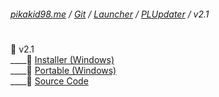 ###### [pikakid98.me](https://pikakid98.me) / [Git](https://git.pikakid98.me) / [Launcher](https://git.pikakid98.me/launcher) / [PLUpdater](https://git.pikakid98.me/launcher/plupdater) / v2.1
<h1></h1>

📂 v2.1
\
____📁 [Installer (Windows)](https://github.com/pikakid98/pikakid98-launcher-updater/releases/download/v2.1/PLUpdater.Installer.exe)
\
____📁 [Portable (Windows)](https://github.com/pikakid98/pikakid98-launcher-updater/releases/download/v2.1/PLUpdater.7z)
\
____📁 [Source Code](https://github.com/pikakid98/pikakid98-launcher-updater/archive/refs/tags/v2.1.zip)
